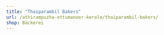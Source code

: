 ```yaml
---
title: "Thaiparambil Bakers"
url: /athirampuzha-ettumanoor-kerala/thaiparambil-bakers/
shop: Bäckerei
---
```

